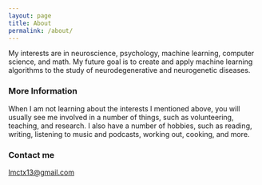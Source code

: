 ```yaml
---
layout: page
title: About
permalink: /about/
---
```

My interests are in neuroscience, psychology, machine learning, computer science, and math. My future goal is to create and apply machine learning algorithms to the study of neurodegenerative and neurogenetic diseases. 

### More Information

When I am not learning about the interests I mentioned above, you will usually see me involved in a number of things, such as volunteering, teaching, and research. I also have a number of hobbies, such as reading, writing, listening to music and podcasts, working out, cooking, and more. 

### Contact me

[lmctx13@gmail.com](mailto:email@domain.com)
